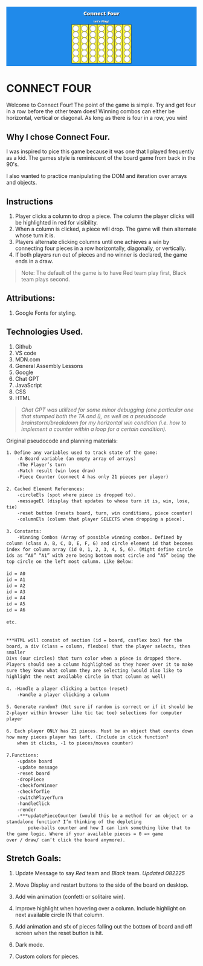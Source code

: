 ![connect four screenshot](./assets/connect_four_wide.png)

# **CONNECT FOUR**

Welcome to Connect Four! The point of the game is simple. Try and get four in a row before the other team does! Winning combos can either be horizontal, vertical or diagonal. As long as there is four in a row, you win! 

## Why I chose Connect Four.

I was inspired to pice this game because it was one that I played frequently as a kid. The games style is reminiscent of the board game from back in the 90's. 

I also wanted to practice manipulating the DOM and iteration over arrays and objects. 



## Instructions

1. Player clicks a column to drop a piece. The column the player clicks will be highlighted in red for visibility. 
2. When a column is clicked, a piece will drop. The game will then alternate whose turn it is. 
3. Players alternate clicking columns until one achieves a win by connecting four pieces in a row horizontally, diagonally, or vertically. 
4. If both players run out of pieces and no winner is declared, the game ends in a draw. 

>Note: The default of the game is to have Red team play first, Black team plays second. 



## Attributions:
1. Google Fonts for styling. 


## Technologies Used.
1. Github
2. VS code
3. MDN.com
4. General Assembly Lessons
5. Google
6. Chat GPT 
7. JavaScript
8. CSS
9. HTML

>*Chat GPT was utilized for some minor debugging (one particular one that stumped both the TA and I), as well as a pseudocode brainstorm/breakdown for my horizontal win condition (i.e. how to implement a counter within a loop for a certain condition).*



Original pseudocode and planning materials:
```
1. Define any variables used to track state of the game:
	-A Board variable (an empty array of arrays)
	-The Player’s turn
	-Match result (win lose draw)
	-Piece Counter (connect 4 has only 21 pieces per player)

2. Cached Element References:
	-circleEls (spot where piece is dropped to).
	-messageEl (display that updates to whose turn it is, win, lose, tie)
	-reset button (resets board, turn, win conditions, piece counter)
	-columnEls (column that player SELECTS when dropping a piece).

3. Constants:
	-Winning Combos (Array of possible winning combos. Defined by column (class A, B, C, D, E, F, G) and circle element id that becomes index for column array (id 0, 1, 2, 3, 4, 5, 6). (Might define circle ids as “A0” “A1” with zero being bottom most circle and “A5” being the top circle on the left most column. Like Below:

id = A0
id = A1
id = A2 
id = A3
id = A4 
id = A5
id = A6

etc.


***HTML will consist of section (id = board, cssflex box) for the board, a div (class = column, flexbox) that the player selects, then smaller
Divs (our circles) that turn color when a piece is dropped there. Players should see a column highlighted as they hover over it to make sure they know what column they are selecting (would also like to highlight the next available circle in that column as well)

4. -Handle a player clicking a button (reset)
	-Handle a player clicking a column

5. Generate random? (Not sure if random is correct or if it should be 2-player within browser like tic tac toe) selections for computer player

6. Each player ONLY has 21 pieces. Must be an object that counts down how many pieces player has left. (Include in click function? 
	when it clicks, -1 to pieces/moves counter)

7.Functions:
	-update board
	-update message
	-reset board
	-dropPiece
	-checkforWinner
	-checkforTie
	-switchPlayerTurn
	-handleClick
	-render
	-***updatePieceCounter (would this be a method for an object or a standalone function? I’m thinking of the depleting
		poke-balls counter and how I can link something like that to the game logic. Where if your available pieces = 0 => game 		over / draw/ can’t click the board anymore).  
```


## Stretch Goals:

1. Update Message to say *Red* team and *Black* team.
	*Updated 082225*

2. Move Display and restart buttons to the side of the board on desktop.

3. Add win animation (confetti or solitaire win).

4. Improve highlight when hovering over a column. Include highlight on next available circle IN that column.

5. Add animation and sfx of pieces falling out the bottom of board and off screen when the reset button is hit. 

6. Dark mode.

7. Custom colors for pieces. 